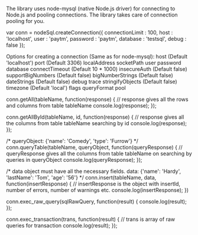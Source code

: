 The library uses node-mysql (native Node.js driver) for connecting to Node.js and pooling connections. The library takes care of connection pooling for you.

var conn = nodeSql.createConnection({
    connectionLimit : 100,
    host : 'localhost',
    user : 'paytm',
    password : 'paytm',
    database : 'testsql',
    debug : false
});

Options for creating a connection (Same as for node-mysql):
host (Default 'localhost')
port (Default 3306)
localAddress
socketPath
user
password
database
connectTimeout (Default 10 * 1000)
insecureAuth (Default false)
supportBigNumbers (Default false)
bigNumberStrings (Default false)
dateStrings (Default false)
debug
trace
stringifyObjects (Default false)
timezone (Default 'local')
flags
queryFormat
pool

conn.getAll(tableName, function(response) {
    // response gives all the rows and columns from table tableName
    console.log(response);
});

conn.getAllById(tableName, id, function(response) {
    // response gives all the columns from table tableName searching by id
    console.log(response);
});


/*
    queryObject: {'name': 'Comedy', 'type': 'Furrow'}
*/
conn.queryTable(tableName, queryObject, function(queryResponse) {
    // queryResponse gives all the columns from table tableName on searching by queries in queryObject
    console.log(queryResponse);
});

/*
    data object must have all the necessary fields.
    data: {'name': 'Hardy', 'lastName': 'Tom', 'age': '56'}
*/
conn.insert(tableName, data, function(insertResponse) {
    // insertResponse is the object with insertId, number of errors, number of warnings etc.
    console.log(insertResponse);
})

conn.exec_raw_query(sqlRawQuery, function(result) {
    console.log(result);
});

conn.exec_transaction(trans, function(result) {     // trans is array of raw queries for transaction
    console.log(result);
});